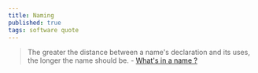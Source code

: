 ```yaml
---
title: Naming
published: true
tags: software quote
---
```

> The greater the distance between a name's declaration and its uses, the longer the name should be. - [What's in a name ?](https://talks.golang.org/2014/names.slide#1)
